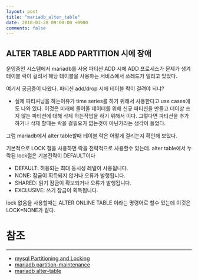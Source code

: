 ```yaml
---
layout: post
title: "mariadb_alter_table"
date: 2018-03-28 09:00:00 +0900
comments: false
---
```


## ALTER TABLE ADD PARTITION 시에 장애 

운영중인 시스템에서 mariadb를 사용 파티션 ADD 시에 ADD 프로세스가 
문제가 생겨 테이블 락이 걸려서 해당 테이블을 사용하는 서비스에서 쓰레드가 밀리고 있었다.
 
여기서 궁금증이 나왔다. 파티션 add/drop 시에 테이블 락이 걸려야 되냐?

* 실제 파티셔닝을 하는이유가 time series를 하기 위해서 사용한다고 use cases에도 나와 있다. 
이것은 미래에 들어올 데이터를 위해 신규 파티션을 만들고 더이상 쓰지 않는 파티션에 대해 삭제 하는작업을 하기 위해서 이다.
그렇다면 파티션을 추가 하거나 삭제 할때는 락을 걸필요가 없는것이 아닌가라는 생각이 들었다.

그럼 mariadb에서 alter table할때 테이블 락은 어떻게 걸리는지 확인해 보았다.

기본적으로 LOCK 절을 사용하면 락을 전략적으로 사용할수 있는데. 
alter table에서 누락된 lock절은 기본전략이 DEFAULT이다

* DEFAULT: 허용되는 최대 동시성 레벨이 사용됩니다.
* NONE: 잠금이 획득되지 않거나 오류가 발행됩니다.
* SHARED: 읽기 잠금이 확보되거나 오류가 발행됩니다.
* EXCLUSIVE: 쓰기 잠금이 획득됩니다.

lock 없음을 사용할때는  ALTER ONLINE TABLE 이라는 명령어로 할수 있는데 이것은 LOCK=NONE가 같다.

# 참조
-----
* [mysql Partitioning and Locking](https://dev.mysql.com/doc/refman/5.7/en/partitioning-limitations-locking.html)
* [mariadb partition-maintenance](https://mariadb.com/kb/en/library/partition-maintenance)
* [mariadb alter-table](https://mariadb.com/kb/en/library/alter-table)

